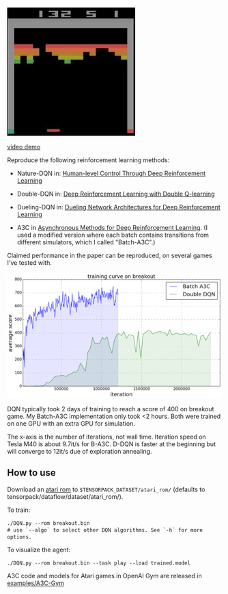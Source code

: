 ![breakout](breakout.jpg)

[video demo](https://youtu.be/o21mddZtE5Y)

Reproduce the following reinforcement learning methods:

+ Nature-DQN in:
[Human-level Control Through Deep Reinforcement Learning](http://www.nature.com/nature/journal/v518/n7540/full/nature14236.html)

+ Double-DQN in:
[Deep Reinforcement Learning with Double Q-learning](http://arxiv.org/abs/1509.06461)

+ Dueling-DQN in: [Dueling Network Architectures for Deep Reinforcement Learning](https://arxiv.org/abs/1511.06581)

+ A3C in [Asynchronous Methods for Deep Reinforcement Learning](http://arxiv.org/abs/1602.01783). (I
used a modified version where each batch contains transitions from different simulators, which I called "Batch-A3C".)

Claimed performance in the paper can be reproduced, on several games I've tested with.

![DQN](curve-breakout.png)

DQN typically took 2 days of training to reach a score of 400 on breakout game.
My Batch-A3C implementation only took <2 hours.
Both were trained on one GPU with an extra GPU for simulation.

The x-axis is the number of iterations, not wall time.
Iteration speed on Tesla M40 is about 9.7it/s for B-A3C.
D-DQN is faster at the beginning but will converge to 12it/s due of exploration annealing.

## How to use

Download an [atari rom](https://github.com/openai/atari-py/tree/master/atari_py/atari_roms) to
`$TENSORPACK_DATASET/atari_rom/` (defaults to tensorpack/dataflow/dataset/atari_rom/).

To train:
```
./DQN.py --rom breakout.bin
# use `--algo` to select other DQN algorithms. See `-h` for more options.
```

To visualize the agent:
```
./DQN.py --rom breakout.bin --task play --load trained.model
```

A3C code and models for Atari games in OpenAI Gym are released in [examples/A3C-Gym](../A3C-Gym)
